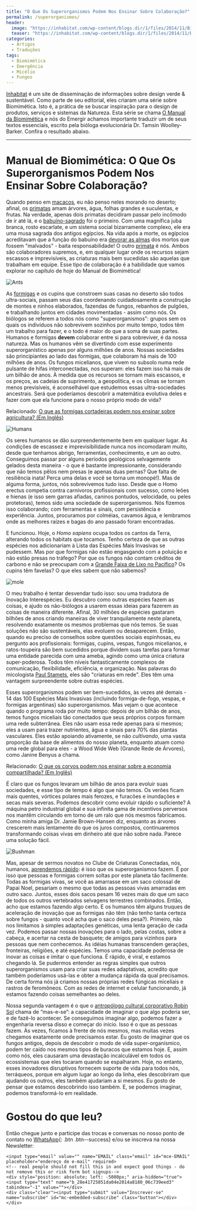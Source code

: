 ```yaml
---
title: "O Que Os Superorganismos Podem Nos Ensinar Sobre Colaboração?"
permalink: /superorganismos/
header:
  image: "https://inhabitat.com/wp-content/blogs.dir/1/files/2014/11/Biomimicry-Super-Organisms-Mole-Rats.jpg"
  teaser: "https://inhabitat.com/wp-content/blogs.dir/1/files/2014/11/Biomimicry-Super-Organisms-Mole-Rats.jpg"
categories:
  - Artigos
  - Traduções
tags:
  - Biomimética
  - Emergência
  - Micélio
  - Fungos
---
```


[Inhabitat](https://inhabitat.com/) é um site de disseminação de informações sobre design verde & sustentável. Como parte de seu editorial, eles criaram uma série sobre Biomimética. Isto é, a prática de se buscar inspiração para o design de produtos, serviços e sistemas da Natureza. Esta série se chama [O Manual da Biomimética](https://inhabitat.com/design/the-biomimicry-manual/) e nós do Emergir achamos importante traduzir um de seus textos essenciais, escrito pela bióloga evolucionária Dr. Tamsin Woolley-Barker. Confira o resultado abaixo.

---

# Manual de Biomimética: O Que Os Superorganismos Podem Nos Ensinar Sobre Colaboração?

Quando penso em [macacos](https://inhabitat.com/scientists-teach-monkeys-to-control-virtual-arms-with-their-minds/), eu não penso neles morando no deserto; afinal, os [primatas](https://inhabitat.com/tag/primate-studies/) amam árvores, água, folhas grandes e suculentas, e frutas. Na verdade, apenas dois primatas decidiram passar pelo incômodo de ir até lá, e o [babuíno-sagrado](https://en.wikipedia.org/wiki/Hamadryas_baboon) foi o primeiro. Com uma magnífica juba branca, rosto escarlate, e um sistema social bizarramente complexo, ele era uma musa sagrada dos antigos egípcios. Na vida após a morte, os egípcios acreditavam que a função do babuíno era [devorar as almas](https://en.wikipedia.org/wiki/Babi_(mythology)) dos mortos que fossem "malvados" - baita responsabilidade! O outro [primata](https://inhabitat.com/monkey-magic-eco-art-raises-awareness-of-environmental-issues-in-the-peruvian-amazon/) é nós. Ambos são colaboradores supremos, e, em qualquer lugar onde os recursos sejam escassos e imprevisíveis, as criaturas mais bem sucedidas são aquelas que trabalham em equipe. Esse tipo de colaboração é a habilidade que vamos explorar no capítulo de hoje do Manual de Biomimética!

![Ants](https://inhabitat.com/wp-content/blogs.dir/1/files/2014/11/Leaf_cutter_ants.jpg)

As [formigas](https://inhabitat.com/the-biomimicry-manual-what-can-leaf-cutter-ants-teach-us-about-farming/) e os cupins que constroem suas casas no deserto são todos ultra-sociais, passam seus dias coordenando cuidadosamente a construção de montes e ninhos elaborados, fazendas de fungos, rebanhos de pulgões, e trabalhando juntos em cidades movimentadas - assim como nós. Os biólogos se referem a todos nós como "superorganismos": grupos sem os quais os indivíduos não sobrevivem sozinhos por muito tempo, todos têm um trabalho para fazer, e o todo é maior do que a soma de suas partes. Humanos e formigas **devem** colaborar entre si para sobreviver, é da nossa natureza. Mas os humanos vêm se divertindo com esse experimento superorganístico apenas por alguns milhões de anos. Nossas sociedades são principiantes ao lado das formigas, que colaboram há mais de 100 milhões de anos. Os fungos micelianos, que vivem no subsolo numa rede pulsante de hifas interconectadas, nos superam: eles fazem isso há mais de um bilhão de anos. À medida que os recursos se tornam mais escassos, e os preços, as cadeias de suprimento, a geopolítica, e os climas se tornam menos previsíveis, é aconselhável que estudemos essas ultra-sociedades ancestrais. Será que poderíamos descobrir a matemática evolutiva deles e fazer com que ela funcione para o nosso próprio modo de vida?

Relacionado: [O que as formigas cortadeiras podem nos ensinar sobre agricultura? (Em Inglês)](https://inhabitat.com/the-biomimicry-manual-what-can-leaf-cutter-ants-teach-us-about-farming/)

![Humans](https://inhabitat.com/wp-content/blogs.dir/1/files/2014/11/Bushmen.jpg)

Os seres humanos se dão surpreendentemente bem em qualquer lugar. As condições de escassez e imprevisibilidade nunca nos incomodaram muito, desde que tenhamos abrigo, ferramentas, conhecimento, e um ao outro. Conseguimos passar por alguns períodos geológicos selvagemente gelados desta maneira - o que é bastante impressionante, considerando que não temos pêlos nem presas (e apenas duas pernas? Que falta de resiliência inata! Perca uma delas e você se torna um monopé!). Mas de alguma forma, juntos, nós sobrevivemos tudo isso. Desde que o Homo erectus competia contra carnívoros profissionais com sucesso, como leões e hienas (e isso sem garras afiadas, caninos pontudos, velocidade, ou peles protetoras), temos sido uma sociedade de superorganismos. Nós fizemos isso colaborando; com ferramentas e sinais, com persistência e experiência. Juntos, procuramos por colméias, cavamos água, e lembramos onde as melhores raízes e bagas do ano passado foram encontradas.

E funcionou. Hoje, o *Homo sapiens* ocupa todos os cantos da Terra, alterando todos os habitats que tocamos. Tenho certeza de que as outras espécies nos adicionariam à Lista das Espécies Mais Invasivas se pudessem. Mas por que formigas não estão engasgando com a poluição e não estão presas no tráfego? Por que os fungos não contam créditos de carbono e não se preocupam com a [Grande Faixa de Lixo no Pacífico](https://inhabitat.com/tag/great-pacific-garbage-patch/)? Os cupins têm favelas? O que eles sabem que não sabemos?

![mole](https://inhabitat.com/wp-content/blogs.dir/1/files/2014/11/Naked-Mole-Rats.jpg)

O meu trabalho é tentar desvendar tudo isso: sou uma tradutora de Inovação Interespécies. Eu descubro como outras espécies fazem as coisas, e ajudo os não-biólogos a usarem essas ideias para fazerem as coisas de maneira diferente. Afinal, 30 milhões de espécies gastaram bilhões de anos criando maneiras de viver tranquilamente neste planeta, resolvendo exatamente os mesmos problemas que nós temos. Se suas soluções não são sustentáveis, elas evoluem ou desaparecem. Então, quando eu preciso de conselhos sobre questões sociais espinhosas, eu pergunto aos profissionais: formigas, cupins, vespas, fungos micelianos, e ratos-toupeira são bem sucedidos porque dividem suas tarefas para formar uma entidade parecida com uma ameba, agindo como uma única criatura super-poderosa. Todos têm níveis fantasticamente complexos de comunicação, flexibilidade, eficiência, e organização. Nas palavras do micologista [Paul Stamets](https://www.ted.com/speakers/paul_stamets), eles são "criaturas em rede". Eles têm uma vantagem surpreendente sobre outras espécies.

Esses superorganismos podem ser bem-sucedidos, às vezes até demais - 14 das 100 Espécies Mais Invasivas (incluindo formiga-de-fogo, vespas, e formigas argentinas) são superorganismos. Mas vejam o que acontece quando o programa roda por muito tempo: depois de um bilhão de anos, temos fungos miceliais tão conectados que seus próprios corpos formam uma rede subterrânea. Eles não usam essa rede apenas para si mesmos; eles a usam para trazer nutrientes, água e sinais para 70% das plantas vasculares. Eles estão apoiando ativamente, se não *cultivando*, uma vasta proporção da base de alimentos do nosso planeta, enquanto atuam como uma rede global para eles - a Wood Wide Web (Grande Rede de Árvores), como Janine Benyus a chama.

Relacionado: [O que os corvos podem nos ensinar sobre a economia compartilhada? (Em Inglês)](https://inhabitat.com/the-biomimicry-manual-what-can-crows-teach-us-about-the-sharing-economy/)

É claro que os fungos levaram um bilhão de anos para evoluir suas sociedades, e esse tipo de tempo é algo que não temos. Os verões ficam mais quentes, vórtices polares mais ferozes, e furacões e inundações e secas mais severas. Podemos descobrir como evoluir rápido o suficiente? A máquina petro industrial global e sua infinita gama de incentivos perversos nos mantêm circulando em torno de um ralo que nós mesmos fabricamos. Como minha amiga Dr. Jamie Brown-Hansen diz, enquanto as árvores crescerem mais lentamente do que os juros compostos, continuaremos transformando coisas vivas em dinheiro até que não sobre nada. Parece uma solução fácil.

![Bushman](https://inhabitat.com/wp-content/blogs.dir/1/files/2014/11/Bushman-in-Tree.jpg)

Mas, apesar de sermos novatos no Clube de Criaturas Conectadas, nós, humanos, [aprendemos rápido](https://inhabitat.com/humans-might-already-be-evolving-into-a-new-species/): é isso que os superorganismos fazem. É por isso que pessoas e formigas correm soltas por este planeta tão facilmente. Todas as formigas vivas, se você as amarrasse em um saco colossal de Papai Noel, pesariam o mesmo que todas as pessoas vivas amarradas em outro saco. Juntos, esses dois sacos pesam 16 vezes mais do que um saco de todos os outros vertebrados selvagens terrestres combinados. Então, acho que estamos fazendo algo certo. E os humanos têm alguns truques de aceleração de inovação que as formigas não têm (não tenho tanta certeza sobre fungos - quanto você acha que o saco deles pesa?). Primeiro, não nos limitamos à simples adaptações genéticas, uma lenta geração de cada vez. Podemos passar nossas inovações para o lado, pelas costas, sobre a cabeça, e acertar na cesta de basquete; de amigos para vizinhos para pessoas que nem conhecemos. As idéias humanas transcendem gerações, fronteiras, religiões, e até espécies. Temos uma capacidade poderosa de inovar as coisas e imitar o que funciona. É rápido, é viral, e estamos chegando lá. Se pudermos entender as regras simples que outros superorganismos usam para criar suas redes adaptativas, acredito que também poderíamos usá-las e obter a mudança rápida da qual precisamos. De certa forma nós já criamos nossas próprias redes fúngicas miceliais e rastros de feromôneos. Com as redes de internet e celular funcionando, já estamos fazendo coisas semelhantes ao deles.

Nossa segunda vantagem é o que o [antropólogo cultural corporativo Robin Sol](https://robinsol.com/about/) chama de “mas-e-se”: a capacidade de imaginar o que algo poderia ser, e de fazê-lo acontecer. Se conseguimos imaginar algo, podemos fazer a engenharia reversa disso e começar do início. Isso é o que as pessoas fazem. Às vezes, ficamos à frente de nós mesmos, mas muitas vezes chegamos exatamente onde precisamos estar. Eu gosto de imaginar que os fungos antigos, depois de descobrir o modo de vida super-organísmico, podem ter caído nos mesmos tipos de buracos que estamos hoje. E, assim como nós, eles causaram uma devastação incalculável em todos os ecossistemas que eles tocaram quando se espalharam. Hoje, no entanto, esses inovadores disruptivos fornecem suporte de vida para todos nós, terráqueos, porque em algum lugar ao longo da linha, eles descobriram que ajudando os outros, eles também ajudariam a si mesmos. Eu gosto de pensar que estamos descobrindo isso também. E, se podemos imaginar, podemos transformá-lo em realidade.

# Gostou do que leu?

Então chegue junto e participe das trocas e conversas no nosso ponto de contato no [<i class="fab fa-whatsapp"></i> WhatsApp](https://chat.whatsapp.com/4DzwqHLNBkMJ8gCQ3MEeLb){: .btn .btn--success} e/ou se inscreva na nossa Newsletter:

<!-- Begin MailChimp Signup Form -->
<link href="//cdn-images.mailchimp.com/embedcode/horizontal-slim-10_7.css" rel="stylesheet" type="text/css">
<style type="text/css">
	#mc_embed_signup{background:#fff; clear:left; font:14px Helvetica,Arial,sans-serif; width:100%;}
	/* Add your own MailChimp form style overrides in your site stylesheet or in this style block.
	   We recommend moving this block and the preceding CSS link to the HEAD of your HTML file. */
</style>
<div id="mc_embed_signup">
<form action="https://emergir.us16.list-manage.com/subscribe/post?u=28e41725851da04e2014a8180&amp;id=06c739eed3" method="post" id="mc-embedded-subscribe-form" name="mc-embedded-subscribe-form" class="validate" target="_blank" novalidate>
    <div id="mc_embed_signup_scroll">

	<input type="email" value="" name="EMAIL" class="email" id="mce-EMAIL" placeholder="endereço de e-mail" required>
    <!-- real people should not fill this in and expect good things - do not remove this or risk form bot signups-->
    <div style="position: absolute; left: -5000px;" aria-hidden="true"><input type="text" name="b_28e41725851da04e2014a8180_06c739eed3" tabindex="-1" value=""></div>
    <div class="clear"><input type="submit" value="Inscrever-se" name="subscribe" id="mc-embedded-subscribe" class="button"></div>
    </div>
</form>
</div>

<!--End mc_embed_signup-->
